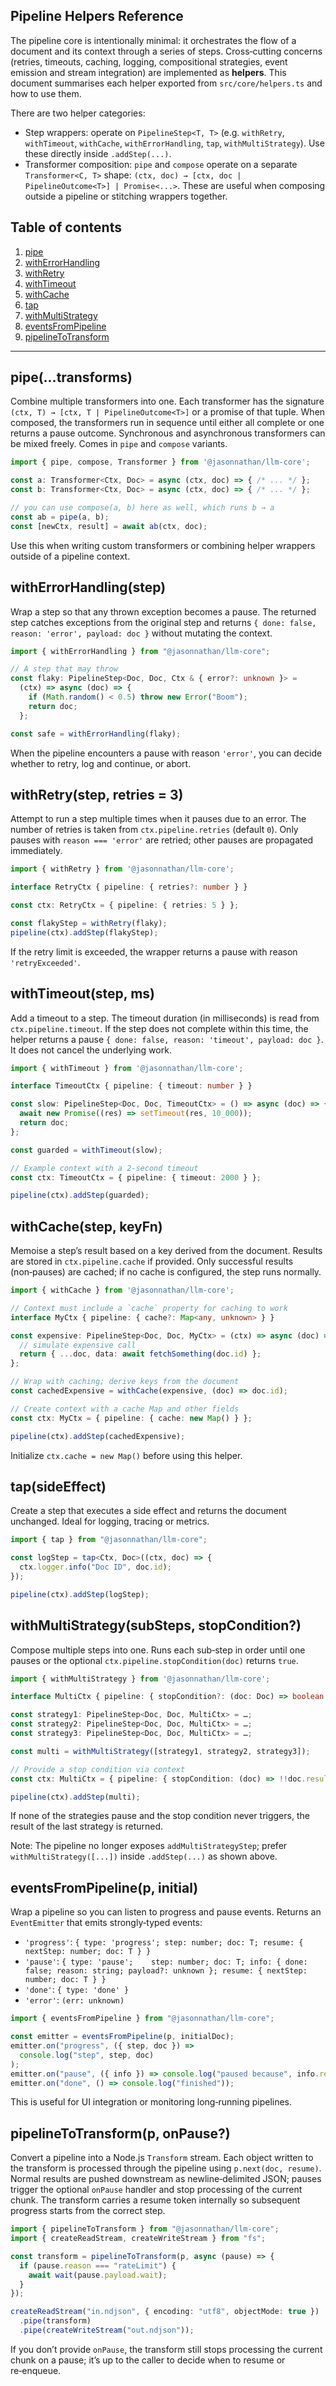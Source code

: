 ## Pipeline Helpers Reference

The pipeline core is intentionally minimal: it orchestrates the flow of a document and its context through a series of steps. Cross‑cutting concerns (retries, timeouts, caching, logging, compositional strategies, event emission and stream integration) are implemented as **helpers**. This document summarises each helper exported from `src/core/helpers.ts` and how to use them.

There are two helper categories:

- Step wrappers: operate on `PipelineStep<T, T>` (e.g. `withRetry`, `withTimeout`, `withCache`, `withErrorHandling`, `tap`, `withMultiStrategy`). Use these directly inside `.addStep(...)`.
- Transformer composition: `pipe` and `compose` operate on a separate `Transformer<C, T>` shape: `(ctx, doc) → [ctx, doc | PipelineOutcome<T>] | Promise<...>`. These are useful when composing outside a pipeline or stitching wrappers together.

## Table of contents

1. [pipe](#pipe)
2. [withErrorHandling](#witherrorhandling)
3. [withRetry](#withretry)
4. [withTimeout](#withtimeout)
5. [withCache](#withcache)
6. [tap](#tap)
7. [withMultiStrategy](#withmultistrategy)
8. [eventsFromPipeline](#eventsfrompipeline)
9. [pipelineToTransform](#pipelinetotransform)

---

## pipe(...transforms)

Combine multiple transformers into one. Each transformer has the signature `(ctx, T) → [ctx, T | PipelineOutcome<T>]` or a promise of that tuple. When composed, the transformers run in sequence until either all complete or one returns a pause outcome. Synchronous and asynchronous transformers can be mixed freely. Comes in `pipe` and `compose` variants.

```ts
import { pipe, compose, Transformer } from '@jasonnathan/llm-core';

const a: Transformer<Ctx, Doc> = async (ctx, doc) => { /* ... */ };
const b: Transformer<Ctx, Doc> = async (ctx, doc) => { /* ... */ };

// you can use compose(a, b) here as well, which runs b → a
const ab = pipe(a, b);
const [newCtx, result] = await ab(ctx, doc);
```

Use this when writing custom transformers or combining helper wrappers outside of a pipeline context.

## withErrorHandling(step)

Wrap a step so that any thrown exception becomes a pause. The returned step catches exceptions from the original step and returns `{ done: false, reason: 'error', payload: doc }` without mutating the context.

```ts
import { withErrorHandling } from "@jasonnathan/llm-core";

// A step that may throw
const flaky: PipelineStep<Doc, Doc, Ctx & { error?: unknown }> =
  (ctx) => async (doc) => {
    if (Math.random() < 0.5) throw new Error("Boom");
    return doc;
  };

const safe = withErrorHandling(flaky);
```

When the pipeline encounters a pause with reason `'error'`, you can decide whether to retry, log and continue, or abort.

## withRetry(step, retries = 3)

Attempt to run a step multiple times when it pauses due to an error. The number of retries is taken from `ctx.pipeline.retries` (default `0`). Only pauses with `reason === 'error'` are retried; other pauses are propagated immediately.

```ts
import { withRetry } from '@jasonnathan/llm-core';

interface RetryCtx { pipeline: { retries?: number } }

const ctx: RetryCtx = { pipeline: { retries: 5 } };

const flakyStep = withRetry(flaky);
pipeline(ctx).addStep(flakyStep);
```

If the retry limit is exceeded, the wrapper returns a pause with reason `'retryExceeded'`.

## withTimeout(step, ms)

Add a timeout to a step. The timeout duration (in milliseconds) is read from `ctx.pipeline.timeout`. If the step does not complete within this time, the helper returns a pause `{ done: false, reason: 'timeout', payload: doc }`. It does not cancel the underlying work.

```ts
import { withTimeout } from '@jasonnathan/llm-core';

interface TimeoutCtx { pipeline: { timeout: number } }

const slow: PipelineStep<Doc, Doc, TimeoutCtx> = () => async (doc) => {
  await new Promise((res) => setTimeout(res, 10_000));
  return doc;
};

const guarded = withTimeout(slow);

// Example context with a 2‑second timeout
const ctx: TimeoutCtx = { pipeline: { timeout: 2000 } };

pipeline(ctx).addStep(guarded);

```

## withCache(step, keyFn)

Memoise a step’s result based on a key derived from the document. Results are stored in `ctx.pipeline.cache` if provided. Only successful results (non‑pauses) are cached; if no cache is configured, the step runs normally.

```ts
import { withCache } from '@jasonnathan/llm-core';

// Context must include a `cache` property for caching to work
interface MyCtx { pipeline: { cache?: Map<any, unknown> } }

const expensive: PipelineStep<Doc, Doc, MyCtx> = (ctx) => async (doc) => {
  // simulate expensive call
  return { ...doc, data: await fetchSomething(doc.id) };
};

// Wrap with caching; derive keys from the document
const cachedExpensive = withCache(expensive, (doc) => doc.id);

// Create context with a cache Map and other fields
const ctx: MyCtx = { pipeline: { cache: new Map() } };

pipeline(ctx).addStep(cachedExpensive);
```

Initialize `ctx.cache = new Map()` before using this helper.

## tap(sideEffect)

Create a step that executes a side effect and returns the document unchanged. Ideal for logging, tracing or metrics.

```ts
import { tap } from "@jasonnathan/llm-core";

const logStep = tap<Ctx, Doc>((ctx, doc) => {
  ctx.logger.info("Doc ID", doc.id);
});

pipeline(ctx).addStep(logStep);
```

## withMultiStrategy(subSteps, stopCondition?)
Compose multiple steps into one. Runs each sub‑step in order until one pauses or the optional `ctx.pipeline.stopCondition(doc)` returns `true`.

```ts
import { withMultiStrategy } from '@jasonnathan/llm-core';

interface MultiCtx { pipeline: { stopCondition?: (doc: Doc) => boolean } }

const strategy1: PipelineStep<Doc, Doc, MultiCtx> = …;
const strategy2: PipelineStep<Doc, Doc, MultiCtx> = …;
const strategy3: PipelineStep<Doc, Doc, MultiCtx> = …;

const multi = withMultiStrategy([strategy1, strategy2, strategy3]);

// Provide a stop condition via context
const ctx: MultiCtx = { pipeline: { stopCondition: (doc) => !!doc.result } };

pipeline(ctx).addStep(multi);

```

If none of the strategies pause and the stop condition never triggers, the result of the last strategy is returned.

Note: The pipeline no longer exposes `addMultiStrategyStep`; prefer `withMultiStrategy([...])` inside `.addStep(...)` as shown above.

## eventsFromPipeline(p, initial)

Wrap a pipeline so you can listen to progress and pause events. Returns an `EventEmitter` that emits strongly‑typed events:

- `'progress'`: `{ type: 'progress'; step: number; doc: T; resume: { nextStep: number; doc: T } }`
- `'pause'`:    `{ type: 'pause';    step: number; doc: T; info: { done: false; reason: string; payload?: unknown }; resume: { nextStep: number; doc: T } }`
- `'done'`:     `{ type: 'done' }`
- `'error'`:    `(err: unknown)`

```ts
import { eventsFromPipeline } from "@jasonnathan/llm-core";

const emitter = eventsFromPipeline(p, initialDoc);
emitter.on("progress", ({ step, doc }) =>
  console.log("step", step, doc)
);
emitter.on("pause", ({ info }) => console.log("paused because", info.reason));
emitter.on("done", () => console.log("finished"));
```

This is useful for UI integration or monitoring long‑running pipelines.

## pipelineToTransform(p, onPause?)

Convert a pipeline into a Node.js `Transform` stream. Each object written to the transform is processed through the pipeline using `p.next(doc, resume)`. Normal results are pushed downstream as newline‑delimited JSON; pauses trigger the optional `onPause` handler and stop processing of the current chunk. The transform carries a resume token internally so subsequent progress starts from the correct step.

```ts
import { pipelineToTransform } from "@jasonnathan/llm-core";
import { createReadStream, createWriteStream } from "fs";

const transform = pipelineToTransform(p, async (pause) => {
  if (pause.reason === "rateLimit") {
    await wait(pause.payload.wait);
  }
});

createReadStream("in.ndjson", { encoding: "utf8", objectMode: true })
  .pipe(transform)
  .pipe(createWriteStream("out.ndjson"));
```

If you don’t provide `onPause`, the transform still stops processing the current chunk on a pause; it’s up to the caller to decide when to resume or re‑enqueue.
